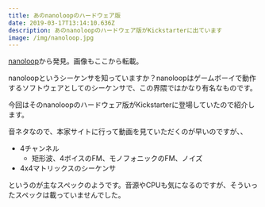 ```yaml
---
title: あのnanoloopのハードウェア版
date: 2019-03-17T13:14:10.636Z
description: あのnanoloopのハードウェア版がKickstarterに出ています
image: /img/nanoloop.jpg
---
```

[nanoloop](https://www.kickstarter.com/projects/734721310/nanoloop)から発見。画像もここから転載。

nanoloopというシーケンサを知っていますか？nanoloopはゲームボーイで動作するソフトウェアとしてのシーケンサで、この界隈ではかなり有名なものです。

今回はそのnanoloopのハードウェア版がKickstarterに登場していたので紹介します。

音ネタなので、本家サイトに行って動画を見ていただくのが早いのですが、、

- 4チャンネル
  - 矩形波、4ボイスのFM、モノフォニックのFM、ノイズ
- 4x4マトリックスのシーケンサ

というのが主なスペックのようです。音源やCPUも気になるのですが、そういったスペックは載っていませんでした。
